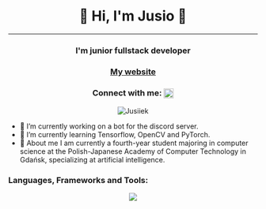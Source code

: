 <h1 align="center">👋 Hi, I'm Jusio 👋</h1>

----------------------------------------------------------------

<h3 align="center">I'm junior fullstack developer </h3>
<h3 align="center"><a href="https://www.jzurawski.com/">My website</a></h3>
<h3 align="center">Connect with me: <a href="https://www.linkedin.com/in/jakub-%C5%BCurawski-2aa88726a/" target="blank"><img align="center" src="https://raw.githubusercontent.com/rahuldkjain/github-profile-readme-generator/master/src/images/icons/Social/linked-in-alt.svg" alt="https://www.linkedin.com/in/jakub-%C5%BCurawski-2aa88726a/" height="20" width="20" /></a></h3>
<p align="center"> <img src="https://komarev.com/ghpvc/?username=Jusiiek&label=Profile%20views&&color=blue&style=platic" alt="Jusiiek" /> </p>


 - 🌱 I’m currently working on a bot for the discord server.
 - 📒 I’m currently learning Tensorflow, OpenCV and PyTorch.
 - 💬 About me I am currently a fourth-year student majoring in computer science at the Polish-Japanese Academy of Computer Technology in Gdańsk, specializing at artificial intelligence.

<h3 align="left">Languages, Frameworks and Tools:</h3>
<p align="center">
  <a href="https://skillicons.dev">
    <img src="https://skillicons.dev/icons?i=js,html,css,sass,nodejs,react,nextjs,vue,python,fastapi,flask,django,git,kubernetes,docker,vim,gitlab,mongodb,mysql,postgres,linux,discord,bots" />
  </a>
</p>
